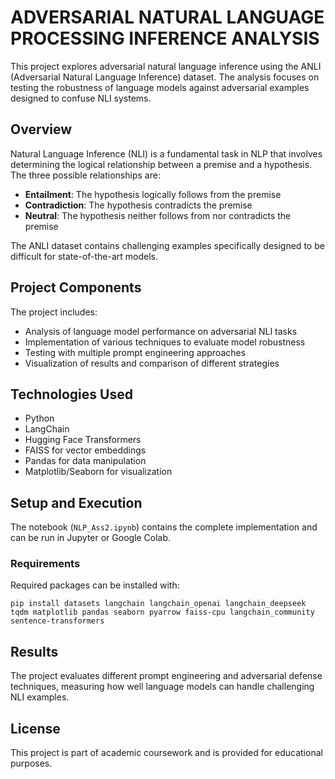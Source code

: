 # ADVERSARIAL NATURAL LANGUAGE PROCESSING INFERENCE ANALYSIS

This project explores adversarial natural language inference using the ANLI (Adversarial Natural Language Inference) dataset. The analysis focuses on testing the robustness of language models against adversarial examples designed to confuse NLI systems.

## Overview

Natural Language Inference (NLI) is a fundamental task in NLP that involves determining the logical relationship between a premise and a hypothesis. The three possible relationships are:
- **Entailment**: The hypothesis logically follows from the premise
- **Contradiction**: The hypothesis contradicts the premise
- **Neutral**: The hypothesis neither follows from nor contradicts the premise

The ANLI dataset contains challenging examples specifically designed to be difficult for state-of-the-art models.

## Project Components

The project includes:
- Analysis of language model performance on adversarial NLI tasks
- Implementation of various techniques to evaluate model robustness
- Testing with multiple prompt engineering approaches
- Visualization of results and comparison of different strategies

## Technologies Used

- Python
- LangChain
- Hugging Face Transformers
- FAISS for vector embeddings
- Pandas for data manipulation
- Matplotlib/Seaborn for visualization

## Setup and Execution

The notebook (`NLP_Ass2.ipynb`) contains the complete implementation and can be run in Jupyter or Google Colab.

### Requirements
Required packages can be installed with:
```
pip install datasets langchain langchain_openai langchain_deepseek tqdm matplotlib pandas seaborn pyarrow faiss-cpu langchain_community sentence-transformers
```

## Results

The project evaluates different prompt engineering and adversarial defense techniques, measuring how well language models can handle challenging NLI examples.

## License

This project is part of academic coursework and is provided for educational purposes.